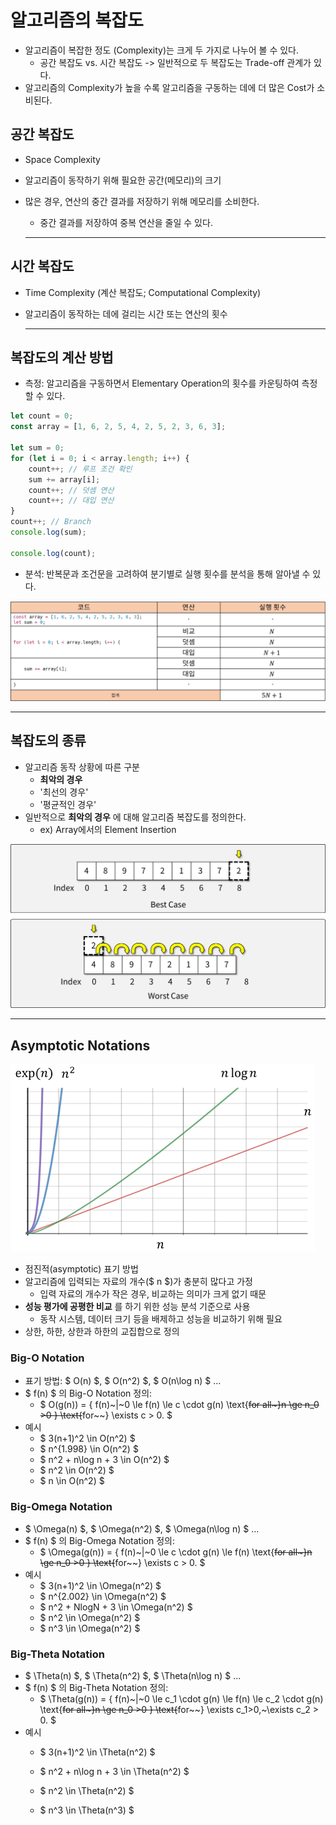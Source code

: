 # 알고리즘의 복잡도

- 알고리즘이 복잡한 정도 (Complexity)는 크게 두 가지로 나누어 볼 수 있다.
  - 공간 복잡도 vs. 시간 복잡도 -> 일반적으로 두 복잡도는 Trade-off 관계가 있다.
- 알고리즘의 Complexity가 높을 수록 알고리즘을 구동하는 데에 더 많은 Cost가 소비된다.

## 공간 복잡도

- Space Complexity
- 알고리즘이 동작하기 위해 필요한 공간(메모리)의 크기
- 많은 경우, 연산의 중간 결과를 저장하기 위해 메모리를 소비한다.
  - 중간 결과를 저장하여 중복 연산을 줄일 수 있다.

  ------------------------------------------------------------

## 시간 복잡도

- Time Complexity (계산 복잡도; Computational Complexity)
- 알고리즘이 동작하는 데에 걸리는 시간 또는 연산의 횟수

  ------------------------------------------------------------

## 복잡도의 계산 방법

- 측정: 알고리즘을 구동하면서 Elementary Operation의 횟수를 카운팅하여 측정할 수 있다.

```javascript
let count = 0;
const array = [1, 6, 2, 5, 4, 2, 5, 2, 3, 6, 3];

let sum = 0;
for (let i = 0; i < array.length; i++) {
    count++; // 루프 조건 확인
    sum += array[i];
    count++; // 덧셈 연산
    count++; // 대입 연산
}
count++; // Branch
console.log(sum);

console.log(count);
```

- 분석: 반복문과 조건문을 고려하여 분기별로 실행 횟수를 분석을 통해 알아낼 수 있다.

<img src="img/1.png"></img>

  ------------------------------------------------------------

## 복잡도의 종류

- 알고리즘 동작 상황에 따른 구분
  - **최악의 경우**
  - '최선의 경우'
  - '평균적인 경우'
- 일반적으로 **최악의 경우** 에 대해 알고리즘 복잡도를 정의한다.
  - ex) Array에서의 Element Insertion

<img src="img/2.png"></img>

  ------------------------------------------------------------

## Asymptotic Notations

<img src="img/3.png" height=300></img>

- 점진적(asymptotic) 표기 방법
- 알고리즘에 입력되는 자료의 개수($ n $)가 충분히 많다고 가정
  - 입력 자료의 개수가 작은 경우, 비교하는 의미가 크게 없기 때문
- **성능 평가에 공평한 비교** 를 하기 위한 성능 분석 기준으로 사용
  - 동작 시스템, 데이터 크기 등을 배제하고 성능을 비교하기 위해 필요
- 상한, 하한, 상한과 하한의 교집합으로 정의

### Big-O Notation

- 표기 방법:  $ O(n) $,  $ O(n^2) $, $ O(n\log n) $ ...
- $ f(n) $ 의 Big-O Notation 정의:
  - $ O(g(n)) = \{ f(n)~|~0 \le f(n) \le c \cdot g(n) \text{~~for all~}n \ge n_0 >0 \} \text{~~for~~} \exists c > 0. $
- 예시
  - $ 3(n+1)^2 \in O(n^2) $
  - $ n^{1.998} \in O(n^2) $
  - $ n^2 + n\log n + 3 \in O(n^2) $
  - $ n^2 \in O(n^2) $
  - $ n \in O(n^2) $

### Big-Omega  Notation

- $ \Omega(n) $,  $ \Omega(n^2) $, $ \Omega(n\log n) $ ...
- $ f(n) $ 의 Big-Omega Notation 정의:
  - $ \Omega(g(n)) = \{ f(n)~|~0 \le c \cdot g(n) \le f(n)   \text{~~for all~}n \ge n_0 >0 \} \text{~~for~~} \exists c > 0. $
- 예시
  - $ 3(n+1)^2 \in \Omega(n^2) $
  - $ n^{2.002} \in \Omega(n^2) $
  - $ n^2 + NlogN + 3 \in \Omega(n^2) $
  - $ n^2 \in \Omega(n^2) $
  - $ n^3 \in \Omega(n^2) $

### Big-Theta Notation

- $ \Theta(n) $,  $ \Theta(n^2) $, $ \Theta(n\log n) $ ...
- $ f(n) $ 의 Big-Theta Notation 정의:
  - $ \Theta(g(n)) = \{ f(n)~|~0 \le c_1 \cdot g(n) \le f(n) \le c_2 \cdot g(n)   \text{~~for all~}n \ge n_0 >0 \} \text{~~for~~} \exists c_1>0,~\exists c_2 > 0. $
- 예시
  - $ 3(n+1)^2 \in \Theta(n^2) $
  
  - $ n^2 + n\log n + 3 \in \Theta(n^2) $
  - $ n^2 \in \Theta(n^2) $
  - $ n^3 \in \Theta(n^3) $

